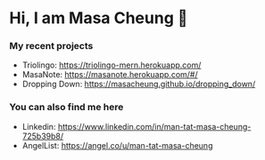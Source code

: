 # Hi, I am Masa Cheung 👋

### My recent projects
- Triolingo: https://triolingo-mern.herokuapp.com/
- MasaNote: https://masanote.herokuapp.com/#/
- Dropping Down: https://masacheung.github.io/dropping_down/

### You can also find me here
- Linkedin: https://www.linkedin.com/in/man-tat-masa-cheung-725b39b8/
- AngelList: https://angel.co/u/man-tat-masa-cheung


<!--
**masacheung/masacheung** is a ✨ _special_ ✨ repository because its `README.md` (this file) appears on your GitHub profile.

Here are some ideas to get you started:

- 🔭 I’m currently working on ...
- 🌱 I’m currently learning ...
- 👯 I’m looking to collaborate on ...
- 🤔 I’m looking for help with ...
- 💬 Ask me about ...
- 📫 How to reach me: ...
- 😄 Pronouns: ...
- ⚡ Fun fact: ...
-->

